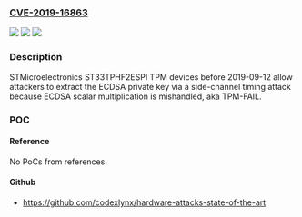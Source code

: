 ### [CVE-2019-16863](https://cve.mitre.org/cgi-bin/cvename.cgi?name=CVE-2019-16863)
![](https://img.shields.io/static/v1?label=Product&message=n%2Fa&color=blue)
![](https://img.shields.io/static/v1?label=Version&message=n%2Fa&color=blue)
![](https://img.shields.io/static/v1?label=Vulnerability&message=n%2Fa&color=brighgreen)

### Description

STMicroelectronics ST33TPHF2ESPI TPM devices before 2019-09-12 allow attackers to extract the ECDSA private key via a side-channel timing attack because ECDSA scalar multiplication is mishandled, aka TPM-FAIL.

### POC

#### Reference
No PoCs from references.

#### Github
- https://github.com/codexlynx/hardware-attacks-state-of-the-art

